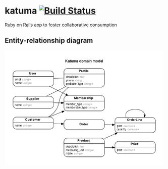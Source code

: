 # katuma [![Build Status](https://travis-ci.org/coopdevs/katuma.png?branch=develop)](https://travis-ci.org/coopdevs/katuma)

Ruby on Rails app to foster collaborative consumption

## Entity-relationship diagram

![ERD](./doc/erd.png?raw=true)
